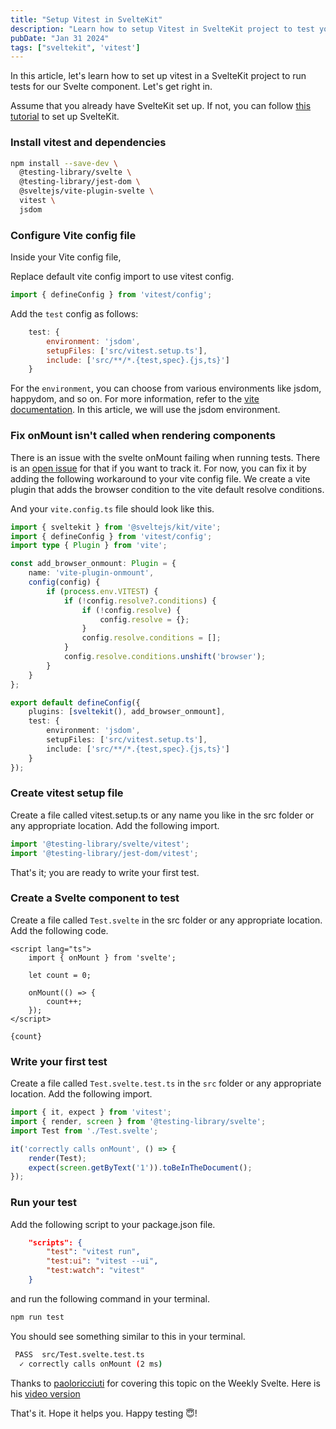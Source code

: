```yaml
---
title: "Setup Vitest in SvelteKit"
description: "Learn how to setup Vitest in SvelteKit project to test your svelte component."
pubDate: "Jan 31 2024"
tags: ["sveltekit", 'vitest']
---
```


In this article, let's learn how to set up vitest in a SvelteKit project to run tests for our Svelte component. Let's get right in.

Assume that you already have SvelteKit set up. If not, you can follow [this tutorial](https://kit.svelte.dev/docs/creating-a-project) to set up SvelteKit.

### Install vitest and dependencies
```bash
npm install --save-dev \
  @testing-library/svelte \
  @testing-library/jest-dom \
  @sveltejs/vite-plugin-svelte \
  vitest \
  jsdom
```
### Configure Vite config file
Inside your Vite config file, 

Replace default vite config import to use vitest config.
```js
import { defineConfig } from 'vitest/config';
```
Add the `test` config as follows:

```js
	test: {
		environment: 'jsdom',
		setupFiles: ['src/vitest.setup.ts'],
		include: ['src/**/*.{test,spec}.{js,ts}']
	}
```

For the `environment`, you can choose from various environments like jsdom, happydom, and so on. For more information, refer to the [vite documentation](https://vitest.dev/guide/environment). In this article, we will use the jsdom environment.


### Fix onMount isn't called when rendering components
There is an issue with the svelte onMount failing when running tests. There is an [open issue](https://github.com/testing-library/svelte-testing-library/issues/222) for that if you want to track it. For now, you can fix it by adding the following workaround to your vite config file. We create a vite plugin that adds the browser condition to the vite default resolve conditions.

And your `vite.config.ts` file should look like this.

```ts
import { sveltekit } from '@sveltejs/kit/vite';
import { defineConfig } from 'vitest/config';
import type { Plugin } from 'vite';

const add_browser_onmount: Plugin = {
	name: 'vite-plugin-onmount',
	config(config) {
		if (process.env.VITEST) {
			if (!config.resolve?.conditions) {
				if (!config.resolve) {
					config.resolve = {};
				}
				config.resolve.conditions = [];
			}
			config.resolve.conditions.unshift('browser');
		}
	}
};

export default defineConfig({
	plugins: [sveltekit(), add_browser_onmount],
	test: {
		environment: 'jsdom',
		setupFiles: ['src/vitest.setup.ts'],
		include: ['src/**/*.{test,spec}.{js,ts}']
	}
});

```


### Create vitest setup file
Create a file called vitest.setup.ts or any name you like in the src folder or any appropriate location. Add the following import.

```ts
import '@testing-library/svelte/vitest';
import '@testing-library/jest-dom/vitest';
```

That's it; you are ready to write your first test.

### Create a Svelte component to test
Create a file called `Test.svelte` in the src folder or any appropriate location. Add the following code.

```svelte
<script lang="ts">
	import { onMount } from 'svelte';

	let count = 0;

	onMount(() => {
		count++;
	});
</script>

{count}
```

### Write your first test
Create a file called `Test.svelte.test.ts` in the `src` folder or any appropriate location. Add the following import.

```ts
import { it, expect } from 'vitest';
import { render, screen } from '@testing-library/svelte';
import Test from './Test.svelte';

it('correctly calls onMount', () => {
	render(Test);
	expect(screen.getByText('1')).toBeInTheDocument();
});
```

### Run your test
Add the following script to your package.json file.

```json
	"scripts": {
		"test": "vitest run",
		"test:ui": "vitest --ui",
		"test:watch": "vitest"
	}
```
and run the following command in your terminal.

```bash
npm run test
```

You should see something similar to this in your terminal.

```bash
 PASS  src/Test.svelte.test.ts
  ✓ correctly calls onMount (2 ms)
```

Thanks to [paoloricciuti](https://github.com/paoloricciuti) for covering this topic on the Weekly Svelte. Here is his [video version](https://www.youtube.com/watch?v=_SraKYKkQAc&list=LL&index=4)

That's it. Hope it helps you. Happy testing 😇! 